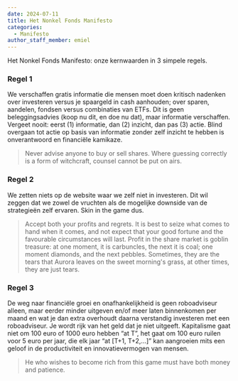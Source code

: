 ```yaml
---
date: 2024-07-11
title: Het Nonkel Fonds Manifesto
categories:
  - Manifesto
author_staff_member: emiel
---
```


Het Nonkel Fonds Manifesto: onze kernwaarden in 3 simpele regels.

### Regel 1

We verschaffen gratis informatie die mensen moet doen kritisch nadenken over investeren versus je spaargeld in cash aanhouden; over sparen, aandelen, fondsen versus combinaties van ETFs. Dit is geen beleggingsadvies (koop nu dit, en doe nu dat), maar informatie verschaffen. Vergeet nooit: eerst (1) informatie, dan (2) inzicht, dan pas (3) actie. Blind overgaan tot actie op basis van informatie zonder zelf inzicht te hebben is onverantwoord en financiële kamikaze. 

> Never advise anyone to buy or sell shares. Where guessing correctly is a form of witchcraft, counsel cannot be put on airs.

### Regel 2

We zetten niets op de website waar we zelf niet in investeren. Dit wil zeggen dat we zowel de vruchten als de mogelijke downside van de strategieën zelf ervaren. Skin in the game dus. 

> Accept both your profits and regrets. It is best to seize what comes to hand when it comes, and not expect that your good fortune and the favourable circumstances will last. Profit in the share market is goblin treasure: at one moment, it is carbuncles, the next it is coal; one moment diamonds, and the next pebbles. Sometimes, they are the tears that Aurora leaves on the sweet morning's grass, at other times, they are just tears.

### Regel 3 

De weg naar financiële groei en onafhankelijkheid is geen roboadviseur alleen, maar eerder minder uitgeven en/of meer laten binnenkomen per maand en wat je dan extra overhoudt daarna verstandig investeren met een roboadviseur. Je wordt rijk van het geld dat je niet uitgeeft. Kapitalisme gaat niet om 100 euro of 1000 euro hebben “at T”, het gaat om 100 euro ruilen voor 5 euro per jaar, die elk jaar “at [T+1, T+2,…]” kan aangroeien mits een geloof in de productiviteit en innovatievermogen van mensen. 

> He who wishes to become rich from this game must have both money and patience.

